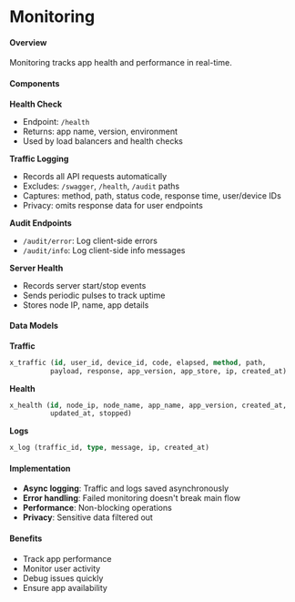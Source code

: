 # Monitoring

#### Overview

Monitoring tracks app health and performance in real-time.

#### Components

**Health Check**

- Endpoint: `/health`
- Returns: app name, version, environment
- Used by load balancers and health checks

**Traffic Logging**

- Records all API requests automatically
- Excludes: `/swagger`, `/health`, `/audit` paths
- Captures: method, path, status code, response time, user/device IDs
- Privacy: omits response data for user endpoints

**Audit Endpoints**

- `/audit/error`: Log client-side errors
- `/audit/info`: Log client-side info messages

**Server Health**

- Records server start/stop events
- Sends periodic pulses to track uptime
- Stores node IP, name, app details

#### Data Models

**Traffic**

```sql
x_traffic (id, user_id, device_id, code, elapsed, method, path,
          payload, response, app_version, app_store, ip, created_at)
```

**Health**

```sql
x_health (id, node_ip, node_name, app_name, app_version, created_at,
          updated_at, stopped)
```

**Logs**

```sql
x_log (traffic_id, type, message, ip, created_at)
```

#### Implementation

- **Async logging**: Traffic and logs saved asynchronously
- **Error handling**: Failed monitoring doesn't break main flow
- **Performance**: Non-blocking operations
- **Privacy**: Sensitive data filtered out

#### Benefits

- Track app performance
- Monitor user activity
- Debug issues quickly
- Ensure app availability
